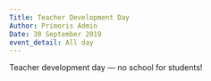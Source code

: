 ```yaml
---
Title: Teacher Development Day
Author: Primoris Admin
Date: 30 September 2019
event_detail: All day
---
```


Teacher development day — no school for students!

